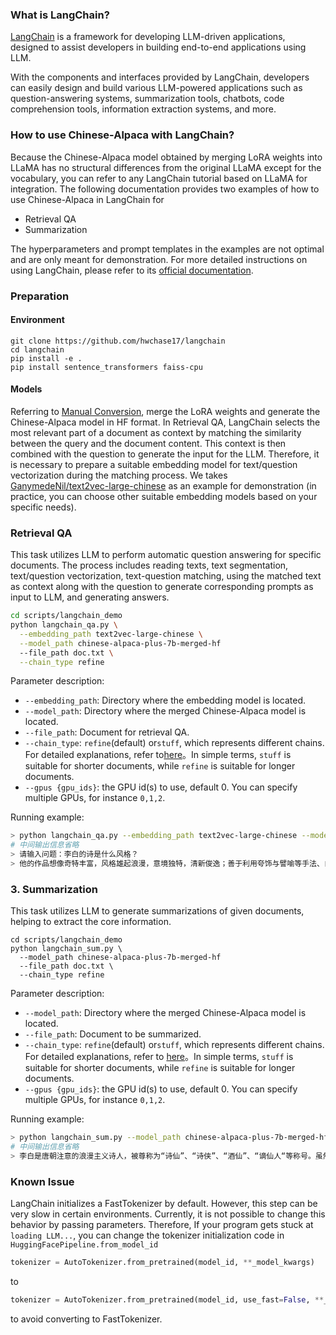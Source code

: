 ### What is LangChain?

[LangChain](https://github.com/hwchase17/langchain "Markdown") is a framework for developing LLM-driven applications, designed to assist developers in building end-to-end applications using LLM.

With the components and interfaces provided by LangChain, developers can easily design and build various LLM-powered applications such as question-answering systems, summarization tools, chatbots, code comprehension tools, information extraction systems, and more.

### How to use Chinese-Alpaca with LangChain?

Because the Chinese-Alpaca model obtained by merging LoRA weights into LLaMA has no structural differences from the original LLaMA except for the vocabulary, you can refer to any LangChain tutorial based on LLaMA for integration. 
The following documentation provides two examples of how to use Chinese-Alpaca in LangChain for

* Retrieval QA
* Summarization

The hyperparameters and prompt templates in the examples are not optimal and are only meant for demonstration. For more detailed instructions on using LangChain, please refer to its [official documentation](https://docs.langchain.com/docs/).


### Preparation

#### Environment

```
git clone https://github.com/hwchase17/langchain
cd langchain
pip install -e . 
pip install sentence_transformers faiss-cpu
```

#### Models

Referring to [Manual Conversion](https://github.com/ymcui/Chinese-LLaMA-Alpaca/wiki/Manual-Conversion), merge the LoRA weights and generate  the Chinese-Alpaca model in HF format.
In Retrieval QA, LangChain selects the most relevant part of a document as context by matching the similarity between the query and the document content. This context is then combined with the question to generate the input for the LLM. Therefore, it is necessary to prepare a suitable embedding model for text/question vectorization during the matching process. We takes [GanymedeNil/text2vec-large-chinese](https://huggingface.co/GanymedeNil/text2vec-large-chinese/tree/main) as an example for demonstration (in practice, you can choose other suitable embedding models based on your specific needs).

### Retrieval QA

This task utilizes LLM to perform automatic question answering for specific documents. The process includes reading texts, text segmentation, text/question vectorization, text-question matching, using the matched text as context along with the question to generate corresponding prompts as input to LLM, and generating answers.

```bash
cd scripts/langchain_demo
python langchain_qa.py \
  --embedding_path text2vec-large-chinese \
  --model_path chinese-alpaca-plus-7b-merged-hf
  --file_path doc.txt \
  --chain_type refine
```

Parameter description:

* `--embedding_path`: Directory where the embedding model is located.
* `--model_path`: Directory where the merged Chinese-Alpaca model is located.
* `--file_path`: Document for retrieval QA.
* `--chain_type`: `refine`(default) or`stuff`, which represents different chains. For detailed explanations, refer to[here](https://docs.langchain.com/docs/components/chains/index_related_chains)。In simple terms, `stuff` is suitable for shorter documents, while `refine` is suitable for longer documents.
* `--gpus {gpu_ids}`: the GPU id(s) to use, default 0. You can specify multiple GPUs, for instance `0,1,2`.

Running example:

```bash
> python langchain_qa.py --embedding_path text2vec-large-chinese --model_path chinese-alpaca-plus-7b-merged-hf --file_path doc.txt --chain_type refine
# 中间输出信息省略
> 请输入问题：李白的诗是什么风格？
> 他的作品想像奇特丰富，风格雄起浪漫，意境独特，清新俊逸；善于利用夸饰与譬喻等手法、自然优美的词句，表现出奔放的情感。
```

### 3. Summarization

This task utilizes LLM to generate summarizations of given documents, helping to extract the core information.

```
cd scripts/langchain_demo
python langchain_sum.py \
  --model_path chinese-alpaca-plus-7b-merged-hf
  --file_path doc.txt \
  --chain_type refine
```

Parameter description:

* `--model_path`: Directory where the merged Chinese-Alpaca model is located.
* `--file_path`: Document to be summarized.
* `--chain_type`: `refine`(default) or`stuff`, which represents different chains. For detailed explanations, refer to [here](https://docs.langchain.com/docs/components/chains/index_related_chains)。In simple terms, `stuff` is suitable for shorter documents, while `refine` is suitable for longer documents.
* `--gpus {gpu_ids}`: the GPU id(s) to use, default 0. You can specify multiple GPUs, for instance `0,1,2`.

Running example:

```bash
> python langchain_sum.py --model_path chinese-alpaca-plus-7b-merged-hf --file_path doc.txt
# 中间输出信息省略
> 李白是唐朝注意的浪漫主义诗人，被尊称为“诗仙”、“诗侠”、“酒仙”、“谪仙人“等称号。虽然性格桀骜不驯，但他留下了许多脍炙人口的诗歌作品，这些作品流传至今，被广泛传颂。尽管他只待长安不到两年就离开，但在晚年，他结识了杜甫和高适，并成为好友。然而，安史之乱导致他被捕入狱，最终在63岁去世，虽然他的大部分作品已经散佚，但他留下的九百多首诗歌仍然广受赞誉。
```

### Known Issue

LangChain initializes a FastTokenizer by default. However, this step can be very slow in certain environments. Currently, it is not possible to change this behavior by passing parameters. Therefore, If your program gets stuck at `loading LLM...`, you can change the tokenizer initialization code in `HuggingFacePipeline.from_model_id`

```python
tokenizer = AutoTokenizer.from_pretrained(model_id, **_model_kwargs)
```

to

```python
tokenizer = AutoTokenizer.from_pretrained(model_id, use_fast=False, **_model_kwargs)
```
to avoid converting to FastTokenizer.
